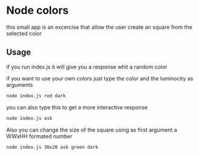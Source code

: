 # Node colors

this small app is an excercise that allow the user create an square from the selected color

## Usage

if you run index.js it will give you a response whit a random color

if you want to use your own colors just type the color and the luminocity as arguments

```sh
node index.js red dark
```

you can also type this to get a more interactive response

```sh
node index.js ask
```

Also you can change the size of the square using as first argument a WWxHH formated number

```sh
node index.js 30x20 ask green dark
```
